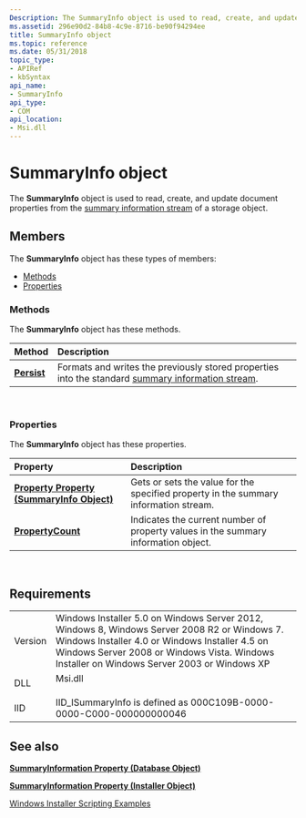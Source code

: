 ```yaml
---
Description: The SummaryInfo object is used to read, create, and update document properties from the summary information stream of a storage object.
ms.assetid: 296e90d2-84b8-4c9e-8716-be90f94294ee
title: SummaryInfo object
ms.topic: reference
ms.date: 05/31/2018
topic_type: 
- APIRef
- kbSyntax
api_name: 
- SummaryInfo
api_type: 
- COM
api_location: 
- Msi.dll
---
```


# SummaryInfo object

The **SummaryInfo** object is used to read, create, and update document properties from the [summary information stream](summary-information-stream.md) of a storage object.

## Members

The **SummaryInfo** object has these types of members:

-   [Methods](#methods)
-   [Properties](#properties)

### Methods

The **SummaryInfo** object has these methods.



| Method                                 | Description                                                                                                                                    |
|:---------------------------------------|:-----------------------------------------------------------------------------------------------------------------------------------------------|
| [**Persist**](summaryinfo-persist.md) | Formats and writes the previously stored properties into the standard [summary information stream](summary-information-stream.md).<br/> |



 

### Properties

The **SummaryInfo** object has these properties.



| Property                                                                             | Description                                                                                     |
|:-------------------------------------------------------------------------------------|:------------------------------------------------------------------------------------------------|
| [**Property Property (SummaryInfo Object)**](summaryinfo-summaryinfo.md)<br/> | Gets or sets the value for the specified property in the summary information stream.<br/> |
| [**PropertyCount**](summaryinfo-propertycount.md)<br/>                        | Indicates the current number of property values in the summary information object.<br/>   |



 

## Requirements



|                    |                                                                                                                                                                                                                                                         |
|--------------------|---------------------------------------------------------------------------------------------------------------------------------------------------------------------------------------------------------------------------------------------------------|
| Version<br/> | Windows Installer 5.0 on Windows Server 2012, Windows 8, Windows Server 2008 R2 or Windows 7. Windows Installer 4.0 or Windows Installer 4.5 on Windows Server 2008 or Windows Vista. Windows Installer on Windows Server 2003 or Windows XP<br/> |
| DLL<br/>     | <dl> <dt>Msi.dll</dt> </dl>                                                                                                                                                                      |
| IID<br/>     | IID\_ISummaryInfo is defined as 000C109B-0000-0000-C000-000000000046<br/>                                                                                                                                                                         |



## See also

<dl> <dt>

[**SummaryInformation Property (Database Object)**](database-summaryinformation.md)
</dt> <dt>

[**SummaryInformation Property (Installer Object)**](installer-summaryinformation.md)
</dt> <dt>

[Windows Installer Scripting Examples](windows-installer-scripting-examples.md)
</dt> </dl>

 

 




